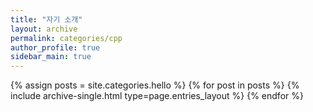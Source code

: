 ```yaml
---
title: "자기 소개"
layout: archive
permalink: categories/cpp
author_profile: true
sidebar_main: true
---
```


{% assign posts = site.categories.hello %}
{% for post in posts %} {% include archive-single.html type=page.entries_layout %} {% endfor %}
